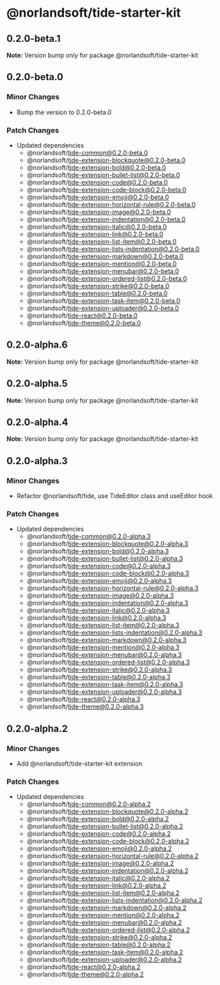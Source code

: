 # @norlandsoft/tide-starter-kit

## 0.2.0-beta.1

**Note:** Version bump only for package @norlandsoft/tide-starter-kit

## 0.2.0-beta.0

### Minor Changes

- Bump the version to 0.2.0-beta.0

### Patch Changes

- Updated dependencies
  - @norlandsoft/tide-common@0.2.0-beta.0
  - @norlandsoft/tide-extension-blockquote@0.2.0-beta.0
  - @norlandsoft/tide-extension-bold@0.2.0-beta.0
  - @norlandsoft/tide-extension-bullet-list@0.2.0-beta.0
  - @norlandsoft/tide-extension-code@0.2.0-beta.0
  - @norlandsoft/tide-extension-code-block@0.2.0-beta.0
  - @norlandsoft/tide-extension-emoji@0.2.0-beta.0
  - @norlandsoft/tide-extension-horizontal-rule@0.2.0-beta.0
  - @norlandsoft/tide-extension-image@0.2.0-beta.0
  - @norlandsoft/tide-extension-indentation@0.2.0-beta.0
  - @norlandsoft/tide-extension-italic@0.2.0-beta.0
  - @norlandsoft/tide-extension-link@0.2.0-beta.0
  - @norlandsoft/tide-extension-list-item@0.2.0-beta.0
  - @norlandsoft/tide-extension-lists-indentation@0.2.0-beta.0
  - @norlandsoft/tide-extension-markdown@0.2.0-beta.0
  - @norlandsoft/tide-extension-mention@0.2.0-beta.0
  - @norlandsoft/tide-extension-menubar@0.2.0-beta.0
  - @norlandsoft/tide-extension-ordered-list@0.2.0-beta.0
  - @norlandsoft/tide-extension-strike@0.2.0-beta.0
  - @norlandsoft/tide-extension-table@0.2.0-beta.0
  - @norlandsoft/tide-extension-task-item@0.2.0-beta.0
  - @norlandsoft/tide-extension-uploader@0.2.0-beta.0
  - @norlandsoft/tide-react@0.2.0-beta.0
  - @norlandsoft/tide-theme@0.2.0-beta.0

## 0.2.0-alpha.6

**Note:** Version bump only for package @norlandsoft/tide-starter-kit

## 0.2.0-alpha.5

**Note:** Version bump only for package @norlandsoft/tide-starter-kit

## 0.2.0-alpha.4

**Note:** Version bump only for package @norlandsoft/tide-starter-kit

## 0.2.0-alpha.3

### Minor Changes

- Refactor @norlandsoft/tide, use TideEditor class and useEditor hook

### Patch Changes

- Updated dependencies
  - @norlandsoft/tide-common@0.2.0-alpha.3
  - @norlandsoft/tide-extension-blockquote@0.2.0-alpha.3
  - @norlandsoft/tide-extension-bold@0.2.0-alpha.3
  - @norlandsoft/tide-extension-bullet-list@0.2.0-alpha.3
  - @norlandsoft/tide-extension-code@0.2.0-alpha.3
  - @norlandsoft/tide-extension-code-block@0.2.0-alpha.3
  - @norlandsoft/tide-extension-emoji@0.2.0-alpha.3
  - @norlandsoft/tide-extension-horizontal-rule@0.2.0-alpha.3
  - @norlandsoft/tide-extension-image@0.2.0-alpha.3
  - @norlandsoft/tide-extension-indentation@0.2.0-alpha.3
  - @norlandsoft/tide-extension-italic@0.2.0-alpha.3
  - @norlandsoft/tide-extension-link@0.2.0-alpha.3
  - @norlandsoft/tide-extension-list-item@0.2.0-alpha.3
  - @norlandsoft/tide-extension-lists-indentation@0.2.0-alpha.3
  - @norlandsoft/tide-extension-markdown@0.2.0-alpha.3
  - @norlandsoft/tide-extension-mention@0.2.0-alpha.3
  - @norlandsoft/tide-extension-menubar@0.2.0-alpha.3
  - @norlandsoft/tide-extension-ordered-list@0.2.0-alpha.3
  - @norlandsoft/tide-extension-strike@0.2.0-alpha.3
  - @norlandsoft/tide-extension-table@0.2.0-alpha.3
  - @norlandsoft/tide-extension-task-item@0.2.0-alpha.3
  - @norlandsoft/tide-extension-uploader@0.2.0-alpha.3
  - @norlandsoft/tide-react@0.2.0-alpha.3
  - @norlandsoft/tide-theme@0.2.0-alpha.3

## 0.2.0-alpha.2

### Minor Changes

- Add @norlandsoft/tide-starter-kit extension

### Patch Changes

- Updated dependencies
  - @norlandsoft/tide-common@0.2.0-alpha.2
  - @norlandsoft/tide-extension-blockquote@0.2.0-alpha.2
  - @norlandsoft/tide-extension-bold@0.2.0-alpha.2
  - @norlandsoft/tide-extension-bullet-list@0.2.0-alpha.2
  - @norlandsoft/tide-extension-code@0.2.0-alpha.2
  - @norlandsoft/tide-extension-code-block@0.2.0-alpha.2
  - @norlandsoft/tide-extension-emoji@0.2.0-alpha.2
  - @norlandsoft/tide-extension-horizontal-rule@0.2.0-alpha.2
  - @norlandsoft/tide-extension-image@0.2.0-alpha.2
  - @norlandsoft/tide-extension-indentation@0.2.0-alpha.2
  - @norlandsoft/tide-extension-italic@0.2.0-alpha.2
  - @norlandsoft/tide-extension-link@0.2.0-alpha.2
  - @norlandsoft/tide-extension-list-item@0.2.0-alpha.2
  - @norlandsoft/tide-extension-lists-indentation@0.2.0-alpha.2
  - @norlandsoft/tide-extension-markdown@0.2.0-alpha.2
  - @norlandsoft/tide-extension-mention@0.2.0-alpha.2
  - @norlandsoft/tide-extension-menubar@0.2.0-alpha.2
  - @norlandsoft/tide-extension-ordered-list@0.2.0-alpha.2
  - @norlandsoft/tide-extension-strike@0.2.0-alpha.2
  - @norlandsoft/tide-extension-table@0.2.0-alpha.2
  - @norlandsoft/tide-extension-task-item@0.2.0-alpha.2
  - @norlandsoft/tide-extension-uploader@0.2.0-alpha.2
  - @norlandsoft/tide-react@0.2.0-alpha.2
  - @norlandsoft/tide-theme@0.2.0-alpha.2

